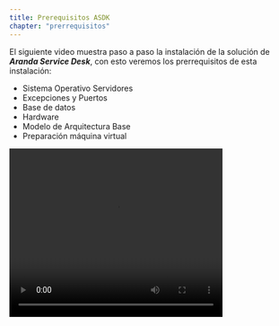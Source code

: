 ```yaml
---
title: Prerequisitos ASDK
chapter: "prerrequisitos"
---
```


El siguiente video muestra paso a paso la instalación de la solución de **_Aranda Service Desk_**, con esto veremos los prerrequisitos de esta instalación:

 - Sistema Operativo Servidores
 - Excepciones y Puertos
 - Base de datos
 - Hardware
 - Modelo de Arquitectura Base
 - Preparación máquina virtual

<video width="380" height="300" controls> <source src="https://arandasoftware.sharepoint.com/sites/Documentacion-RepositorioPortalDoc/Documentos%20compartidos/Repositorio%20Portal%20Doc/ASDK%20v8/1.2%20ASDKv8/1.2.1.2%20Prerrequisitos/1.2.1.2%20Capsula%20ASDK%20%20-%20Prerequisitos%20Roles%20y%20Caracteristicas%20Wserver.mp4?App=OneDriveWebVideo" type="video/mp4"> Your browser does not support the video tag. </video>
